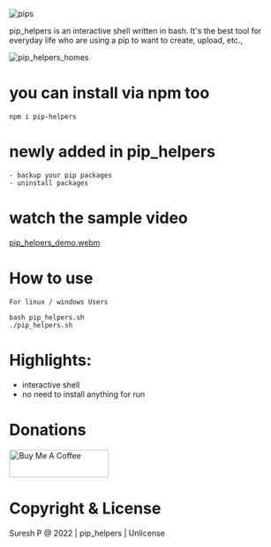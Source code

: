 
<div align="left">

![pips](https://user-images.githubusercontent.com/112636345/197135202-f83a3169-aae3-49ed-bbfe-1518a4db3d8a.png)




</div>

pip_helpers is an interactive shell written in bash. It's the best tool for everyday life who are using a pip to want to create, upload, etc.,

![pip_helpers_homes](https://user-images.githubusercontent.com/112636345/195588106-2d4c412a-b8ff-4265-8e3e-985a9673c975.jpg)

# you can install via npm too
    npm i pip-helpers

    
# newly added in pip_helpers
    - backup your pip packages
    - uninstall packages

# watch the sample video

[pip_helpers_demo.webm](https://user-images.githubusercontent.com/112636345/195406085-e5c72b07-ab30-4308-8396-b18a53b2e4c1.webm)


# How to use
    For linux / windows Users 
    
    bash pip_helpers.sh
    ./pip_helpers.sh

# Highlights:
- interactive shell
- no need to install anything for run


# Donations

<a href="https://www.buymeacoffee.com/sureshpandiyan" target="_blank"><img src="https://cdn.buymeacoffee.com/buttons/v2/arial-yellow.png" alt="Buy Me A Coffee" style="height: 50px !important;width: 180px !important;" ></a>


# Copyright & License
Suresh P @ 2022 | pip_helpers | Unlicense
